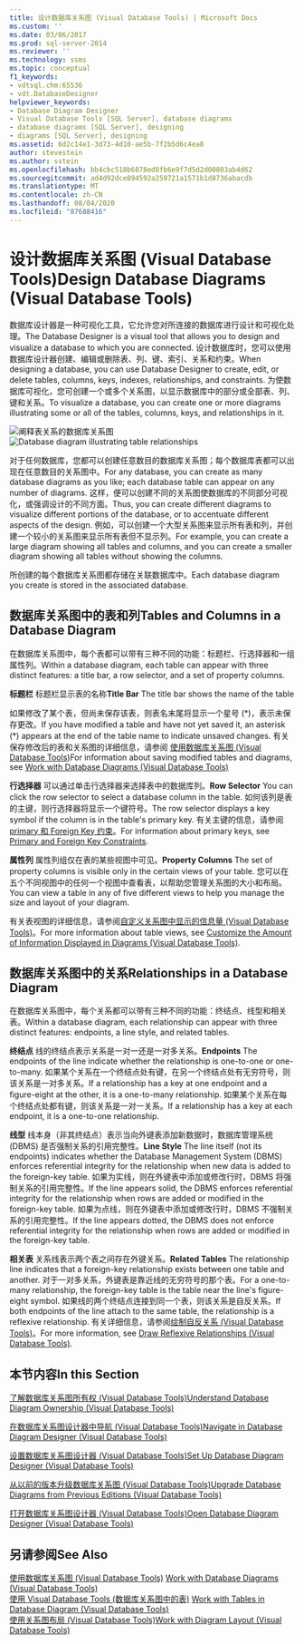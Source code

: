 ```yaml
---
title: 设计数据库关系图 (Visual Database Tools) | Microsoft Docs
ms.custom: ''
ms.date: 03/06/2017
ms.prod: sql-server-2014
ms.reviewer: ''
ms.technology: ssms
ms.topic: conceptual
f1_keywords:
- vdtsql.chm:65536
- vdt.DatabaseDesigner
helpviewer_keywords:
- Database Diagram Designer
- Visual Database Tools [SQL Server], database diagrams
- database diagrams [SQL Server], designing
- diagrams [SQL Server], designing
ms.assetid: 6d2c14e1-3d73-4d10-ae5b-7f2b5d6c4ea8
author: stevestein
ms.author: sstein
ms.openlocfilehash: bb4cbc518b6878ed8fb6e9f7d5d2d00803ab4d62
ms.sourcegitcommit: ad4d92dce894592a259721a1571b1d8736abacdb
ms.translationtype: MT
ms.contentlocale: zh-CN
ms.lasthandoff: 08/04/2020
ms.locfileid: "87688416"
---
```

# <a name="design-database-diagrams-visual-database-tools"></a><span data-ttu-id="73fb7-102">设计数据库关系图 (Visual Database Tools)</span><span class="sxs-lookup"><span data-stu-id="73fb7-102">Design Database Diagrams (Visual Database Tools)</span></span>
  <span data-ttu-id="73fb7-103">数据库设计器是一种可视化工具，它允许您对所连接的数据库进行设计和可视化处理。</span><span class="sxs-lookup"><span data-stu-id="73fb7-103">The Database Designer is a visual tool that allows you to design and visualize a database to which you are connected.</span></span> <span data-ttu-id="73fb7-104">设计数据库时，您可以使用数据库设计器创建、编辑或删除表、列、键、索引、关系和约束。</span><span class="sxs-lookup"><span data-stu-id="73fb7-104">When designing a database, you can use Database Designer to create, edit, or delete tables, columns, keys, indexes, relationships, and constraints.</span></span> <span data-ttu-id="73fb7-105">为使数据库可视化，您可创建一个或多个关系图，以显示数据库中的部分或全部表、列、键和关系。</span><span class="sxs-lookup"><span data-stu-id="73fb7-105">To visualize a database, you can create one or more diagrams illustrating some or all of the tables, columns, keys, and relationships in it.</span></span>  
  
 <span data-ttu-id="73fb7-106">![阐释表关系的数据库关系图](../../database-engine/media//dv3w7c1.gif "阐释表关系的数据库关系图")</span><span class="sxs-lookup"><span data-stu-id="73fb7-106">![Database diagram illustrating table relationships](../../database-engine/media//dv3w7c1.gif "Database diagram illustrating table relationships")</span></span>  
  
 <span data-ttu-id="73fb7-107">对于任何数据库，您都可以创建任意数目的数据库关系图；每个数据库表都可以出现在任意数目的关系图中。</span><span class="sxs-lookup"><span data-stu-id="73fb7-107">For any database, you can create as many database diagrams as you like; each database table can appear on any number of diagrams.</span></span> <span data-ttu-id="73fb7-108">这样，便可以创建不同的关系图使数据库的不同部分可视化，或强调设计的不同方面。</span><span class="sxs-lookup"><span data-stu-id="73fb7-108">Thus, you can create different diagrams to visualize different portions of the database, or to accentuate different aspects of the design.</span></span> <span data-ttu-id="73fb7-109">例如，可以创建一个大型关系图来显示所有表和列，并创建一个较小的关系图来显示所有表但不显示列。</span><span class="sxs-lookup"><span data-stu-id="73fb7-109">For example, you can create a large diagram showing all tables and columns, and you can create a smaller diagram showing all tables without showing the columns.</span></span>  
  
 <span data-ttu-id="73fb7-110">所创建的每个数据库关系图都存储在关联数据库中。</span><span class="sxs-lookup"><span data-stu-id="73fb7-110">Each database diagram you create is stored in the associated database.</span></span>  
  
## <a name="tables-and-columns-in-a-database-diagram"></a><span data-ttu-id="73fb7-111">数据库关系图中的表和列</span><span class="sxs-lookup"><span data-stu-id="73fb7-111">Tables and Columns in a Database Diagram</span></span>  
 <span data-ttu-id="73fb7-112">在数据库关系图中，每个表都可以带有三种不同的功能：标题栏、行选择器和一组属性列。</span><span class="sxs-lookup"><span data-stu-id="73fb7-112">Within a database diagram, each table can appear with three distinct features: a title bar, a row selector, and a set of property columns.</span></span>  
  
 <span data-ttu-id="73fb7-113">**标题栏** 标题栏显示表的名称</span><span class="sxs-lookup"><span data-stu-id="73fb7-113">**Title Bar** The title bar shows the name of the table</span></span>  
  
 <span data-ttu-id="73fb7-114">如果修改了某个表，但尚未保存该表，则表名末尾将显示一个星号 (\*)，表示未保存更改。</span><span class="sxs-lookup"><span data-stu-id="73fb7-114">If you have modified a table and have not yet saved it, an asterisk (\*) appears at the end of the table name to indicate unsaved changes.</span></span> <span data-ttu-id="73fb7-115">有关保存修改后的表和关系图的详细信息，请参阅 [使用数据库关系图 (Visual Database Tools)](visual-database-tools.md)</span><span class="sxs-lookup"><span data-stu-id="73fb7-115">For information about saving modified tables and diagrams, see [Work with Database Diagrams &#40;Visual Database Tools&#41;](visual-database-tools.md)</span></span>  
  
 <span data-ttu-id="73fb7-116">**行选择器** 可以通过单击行选择器来选择表中的数据库列。</span><span class="sxs-lookup"><span data-stu-id="73fb7-116">**Row Selector** You can click the row selector to select a database column in the table.</span></span> <span data-ttu-id="73fb7-117">如何该列是表的主键，则行选择器将显示一个键符号。</span><span class="sxs-lookup"><span data-stu-id="73fb7-117">The row selector displays a key symbol if the column is in the table's primary key.</span></span> <span data-ttu-id="73fb7-118">有关主键的信息，请参阅[primary 和 Foreign Key 约束](../../relational-databases/tables/primary-and-foreign-key-constraints.md)。</span><span class="sxs-lookup"><span data-stu-id="73fb7-118">For information about primary keys, see [Primary and Foreign Key Constraints](../../relational-databases/tables/primary-and-foreign-key-constraints.md).</span></span>  
  
 <span data-ttu-id="73fb7-119">**属性列** 属性列组仅在表的某些视图中可见。</span><span class="sxs-lookup"><span data-stu-id="73fb7-119">**Property Columns** The set of property columns is visible only in the certain views of your table.</span></span> <span data-ttu-id="73fb7-120">您可以在五个不同视图中的任何一个视图中查看表，以帮助您管理关系图的大小和布局。</span><span class="sxs-lookup"><span data-stu-id="73fb7-120">You can view a table in any of five different views to help you manage the size and layout of your diagram.</span></span>  
  
 <span data-ttu-id="73fb7-121">有关表视图的详细信息，请参阅[自定义关系图中显示的信息量 (Visual Database Tools)](customize-the-amount-of-information-displayed-in-diagrams-visual-database-tools.md)。</span><span class="sxs-lookup"><span data-stu-id="73fb7-121">For more information about table views, see [Customize the Amount of Information Displayed in Diagrams &#40;Visual Database Tools&#41;](customize-the-amount-of-information-displayed-in-diagrams-visual-database-tools.md).</span></span>  
  
## <a name="relationships-in-a-database-diagram"></a><span data-ttu-id="73fb7-122">数据库关系图中的关系</span><span class="sxs-lookup"><span data-stu-id="73fb7-122">Relationships in a Database Diagram</span></span>  
 <span data-ttu-id="73fb7-123">在数据库关系图中，每个关系都可以带有三种不同的功能：终结点、线型和相关表。</span><span class="sxs-lookup"><span data-stu-id="73fb7-123">Within a database diagram, each relationship can appear with three distinct features: endpoints, a line style, and related tables.</span></span>  
  
 <span data-ttu-id="73fb7-124">**终结点** 线的终结点表示关系是一对一还是一对多关系。</span><span class="sxs-lookup"><span data-stu-id="73fb7-124">**Endpoints** The endpoints of the line indicate whether the relationship is one-to-one or one-to-many.</span></span> <span data-ttu-id="73fb7-125">如果某个关系在一个终结点处有键，在另一个终结点处有无穷符号，则该关系是一对多关系。</span><span class="sxs-lookup"><span data-stu-id="73fb7-125">If a relationship has a key at one endpoint and a figure-eight at the other, it is a one-to-many relationship.</span></span> <span data-ttu-id="73fb7-126">如果某个关系在每个终结点处都有键，则该关系是一对一关系。</span><span class="sxs-lookup"><span data-stu-id="73fb7-126">If a relationship has a key at each endpoint, it is a one-to-one relationship.</span></span>  
  
 <span data-ttu-id="73fb7-127">**线型** 线本身（非其终结点）表示当向外键表添加新数据时，数据库管理系统 (DBMS) 是否强制关系的引用完整性。</span><span class="sxs-lookup"><span data-stu-id="73fb7-127">**Line Style** The line itself (not its endpoints) indicates whether the Database Management System (DBMS) enforces referential integrity for the relationship when new data is added to the foreign-key table.</span></span> <span data-ttu-id="73fb7-128">如果为实线，则在外键表中添加或修改行时，DBMS 将强制关系的引用完整性。</span><span class="sxs-lookup"><span data-stu-id="73fb7-128">If the line appears solid, the DBMS enforces referential integrity for the relationship when rows are added or modified in the foreign-key table.</span></span> <span data-ttu-id="73fb7-129">如果为点线，则在外键表中添加或修改行时，DBMS 不强制关系的引用完整性。</span><span class="sxs-lookup"><span data-stu-id="73fb7-129">If the line appears dotted, the DBMS does not enforce referential integrity for the relationship when rows are added or modified in the foreign-key table.</span></span>  
  
 <span data-ttu-id="73fb7-130">**相关表** 关系线表示两个表之间存在外键关系。</span><span class="sxs-lookup"><span data-stu-id="73fb7-130">**Related Tables** The relationship line indicates that a foreign-key relationship exists between one table and another.</span></span> <span data-ttu-id="73fb7-131">对于一对多关系，外键表是靠近线的无穷符号的那个表。</span><span class="sxs-lookup"><span data-stu-id="73fb7-131">For a one-to-many relationship, the foreign-key table is the table near the line's figure-eight symbol.</span></span> <span data-ttu-id="73fb7-132">如果线的两个终结点连接到同一个表，则该关系是自反关系。</span><span class="sxs-lookup"><span data-stu-id="73fb7-132">If both endpoints of the line attach to the same table, the relationship is a reflexive relationship.</span></span> <span data-ttu-id="73fb7-133">有关详细信息，请参阅[绘制自反关系 (Visual Database Tools)](draw-reflexive-relationships-visual-database-tools.md)。</span><span class="sxs-lookup"><span data-stu-id="73fb7-133">For more information, see [Draw Reflexive Relationships &#40;Visual Database Tools&#41;](draw-reflexive-relationships-visual-database-tools.md).</span></span>  
  
## <a name="in-this-section"></a><span data-ttu-id="73fb7-134">本节内容</span><span class="sxs-lookup"><span data-stu-id="73fb7-134">In this Section</span></span>  
 [<span data-ttu-id="73fb7-135">了解数据库关系图所有权 (Visual Database Tools)</span><span class="sxs-lookup"><span data-stu-id="73fb7-135">Understand Database Diagram Ownership &#40;Visual Database Tools&#41;</span></span>](understand-database-diagram-ownership-visual-database-tools.md)  
  
 [<span data-ttu-id="73fb7-136">在数据库关系图设计器中导航 (Visual Database Tools)</span><span class="sxs-lookup"><span data-stu-id="73fb7-136">Navigate in Database Diagram Designer &#40;Visual Database Tools&#41;</span></span>](navigate-in-database-diagram-designer-visual-database-tools.md)  
  
 [<span data-ttu-id="73fb7-137">设置数据库关系图设计器 (Visual Database Tools)</span><span class="sxs-lookup"><span data-stu-id="73fb7-137">Set Up Database Diagram Designer &#40;Visual Database Tools&#41;</span></span>](set-up-database-diagram-designer-visual-database-tools.md)  
  
 [<span data-ttu-id="73fb7-138">从以前的版本升级数据库关系图 (Visual Database Tools)</span><span class="sxs-lookup"><span data-stu-id="73fb7-138">Upgrade Database Diagrams from Previous Editions &#40;Visual Database Tools&#41;</span></span>](upgrade-database-diagrams-from-previous-editions-visual-database-tools.md)  
  
 [<span data-ttu-id="73fb7-139">打开数据库关系图设计器 (Visual Database Tools)</span><span class="sxs-lookup"><span data-stu-id="73fb7-139">Open Database Diagram Designer &#40;Visual Database Tools&#41;</span></span>](open-database-diagram-designer-visual-database-tools.md)  
  
## <a name="see-also"></a><span data-ttu-id="73fb7-140">另请参阅</span><span class="sxs-lookup"><span data-stu-id="73fb7-140">See Also</span></span>  
 <span data-ttu-id="73fb7-141">[使用数据库关系图 &#40;Visual Database Tools&#41;](visual-database-tools.md) </span><span class="sxs-lookup"><span data-stu-id="73fb7-141">[Work with Database Diagrams &#40;Visual Database Tools&#41;](visual-database-tools.md) </span></span>  
 <span data-ttu-id="73fb7-142">[使用 Visual Database Tools &#40;数据库关系图中的表&#41;](work-with-tables-in-database-diagram-visual-database-tools.md) </span><span class="sxs-lookup"><span data-stu-id="73fb7-142">[Work with Tables in Database Diagram &#40;Visual Database Tools&#41;](work-with-tables-in-database-diagram-visual-database-tools.md) </span></span>  
 [<span data-ttu-id="73fb7-143">使用关系图布局 (Visual Database Tools)</span><span class="sxs-lookup"><span data-stu-id="73fb7-143">Work with Diagram Layout &#40;Visual Database Tools&#41;</span></span>](work-with-diagram-layout-visual-database-tools.md)  
  
  
